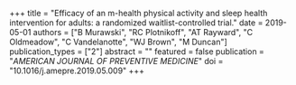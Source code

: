+++
title = "Efficacy of an m-health physical activity and sleep health intervention for adults: a randomized waitlist-controlled trial."
date = 2019-05-01
authors = ["B Murawski", "RC Plotnikoff", "AT Rayward", "C Oldmeadow", "C Vandelanotte", "WJ Brown", "M Duncan"]
publication_types = ["2"]
abstract = ""
featured = false
publication = "*AMERICAN JOURNAL OF PREVENTIVE MEDICINE*"
doi = "10.1016/j.amepre.2019.05.009"
+++

